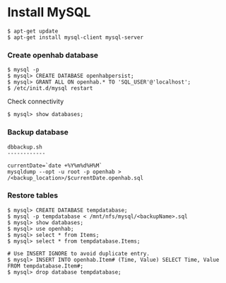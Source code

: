 # Install MySQL
~~~
$ apt-get update
$ apt-get install mysql-client mysql-server
~~~
### Create openhab database
~~~
$ mysql -p
$ mysql> CREATE DATABASE openhabpersist;
$ mysql> GRANT ALL ON openhab.* TO 'SQL_USER'@'localhost';
$ /etc/init.d/mysql restart
~~~
Check connectivity
~~~
$ mysql> show databases;
~~~

### Backup database
~~~   
dbbackup.sh
------------

currentDate=`date +%Y%m%d%H%M`
mysqldump --opt -u root -p openhab > /<backup_location>/$currentDate.openhab.sql
~~~

### Restore tables
~~~
$ mysql> CREATE DATABASE tempdatabase;
$ mysql -p tempdatabase < /mnt/nfs/mysql/<backupName>.sql  
$ mysql> show databases;
$ mysql> use openhab;
$ mysql> select * from Items;
$ mysql> select * from tempdatabase.Items;

# Use INSERT IGNORE to avoid duplicate entry.
$ mysql> INSERT INTO openhab.Item# (Time, Value) SELECT Time, Value FROM tempdatabase.Item#; 
$ mysql> drop database tempdatabase;
~~~
